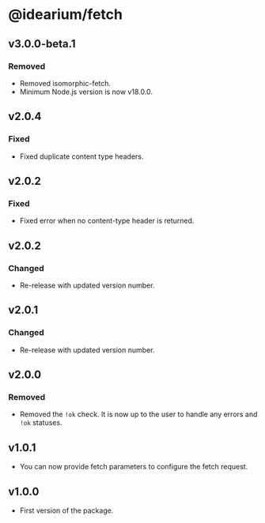 # @idearium/fetch

## v3.0.0-beta.1

### Removed

-   Removed isomorphic-fetch.
-   Minimum Node.js version is now v18.0.0.

## v2.0.4

### Fixed

-   Fixed duplicate content type headers.

## v2.0.2

### Fixed

-   Fixed error when no content-type header is returned.

## v2.0.2

### Changed

-   Re-release with updated version number.

## v2.0.1

### Changed

-   Re-release with updated version number.

## v2.0.0

### Removed

-   Removed the `!ok` check. It is now up to the user to handle any errors and `!ok` statuses.

## v1.0.1

-   You can now provide fetch parameters to configure the fetch request.

## v1.0.0

-   First version of the package.
